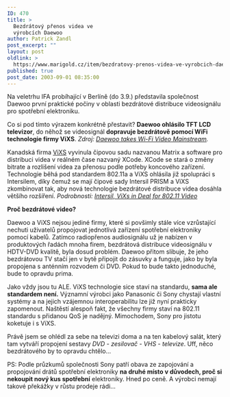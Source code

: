 ```yaml
---
ID: 470
title: >
  Bezdrátový přenos videa ve
  výrobcích Daewoo
author: Patrick Zandl
post_excerpt: ""
layout: post
oldlink: >
  https://www.marigold.cz/item/bezdratovy-prenos-videa-ve-vyrobcich-daewoo
published: true
post_date: 2003-09-01 08:35:00
---
```

Na veletrhu IFA probíhající v Berlíně (do 3.9.) představila společnost Daewoo první praktické počiny v oblasti bezdrátové distribuce videosignálu pro spotřební elektroniku. 
<p>
Co si pod tímto výrazem konkrétně přestavit? <STRONG>Daewoo ohlásilo TFT LCD televizor</STRONG>, do něhož se videosignál <STRONG>dopravuje bezdrátově pomocí WiFi technologie firmy ViXS</STRONG>. <EM>Zdroj: </EM><A href="http://www.wi-fiplanet.com/news/article.php/3070521" target=_blank><EM>Daewoo takes Wi-Fi Video Mainstream</EM></A><EM>.</EM>
<p>
Kanadská firma <A href="http://www.vixs.com/" target=_blank>ViXS</A> vyvinula čipovou sadu nazvanou Matrix a software pro distribuci videa v reálném čase nazvaný XCode. XCode se stará o změny bitrate a rozlišení videa za přenosu podle potřeby koncového zařízení. Technologie běhá pod standardem 802.11a a ViXS ohlásila již spolupráci s Intersilem, díky čemuž se mají čipové sady Intersil PRISM a ViXS zkombinovat tak, aby nová technologie bezdrátové distribuce videa dosáhla většího rozšíření. <EM>Podrobnosti: </EM><A href="http://www.wi-fiplanet.com/news/article.php/2229651"><EM>Intersil, ViXs in Deal for 802.11 Video</EM> </A>
<p>
<STRONG>Proč bezdrátové video?</STRONG> 
<p>
Daewoo a ViXS nejsou jediné firmy, které si povšimly stále více vzrůstající nechuti uživatelů propojovat jednotlivá zařízení spotřební elektroniky pomocí kabelů. Zatímco radiopřenos audiosignálu už je nabízen v produktových řadách mnoha firem, bezdrátová distribuce videosignálu v HDTV-DVD kvalitě, byla dosud problém. Daewoo přitom slibuje, že jeho bezdrátovou TV stačí jen v bytě připojit do zásuvky a funguje, jako by byla propojena s anténním rozvodem či DVD. Pokud to bude takto jednoduché, bude to opravdu prima. 
<p>
Jako vždy jsou tu ALE. ViXS technologie sice staví na standardu, <STRONG>sama ale standardem není.</STRONG> Významní výrobci jako Panasonic či Sony chystají vlastní systémy a na jejich vzájemnou interoperabilitu lze již nyní prakticky zapomenout. Naštěstí alespoň fakt, že všechny firmy staví na 802.11 standardu s přidanou QoS je nadějný. Mimochodem, Sony pro jistotu koketuje i s ViXS. 
<p>
Právě jsem se ohlédl za sebe na televizi doma a na ten kabelový salát, který tam vytváří propojení sestavy <EM>DVD - zesilovač - VHS - televize</EM>. Uff, něco bezdrátového by to opravdu chtělo... 
<p>
PS: Podle průzkumů společnosti Sony patří obava ze zapojování a propojování drátů spotřební elektroniky <STRONG>na druhé místo v důvodech, proč si nekoupit nový kus spotřební</STRONG> elektroniky. Hned po ceně. A výrobci nemají takové překážky v růstu prodeje rádi...</p>
